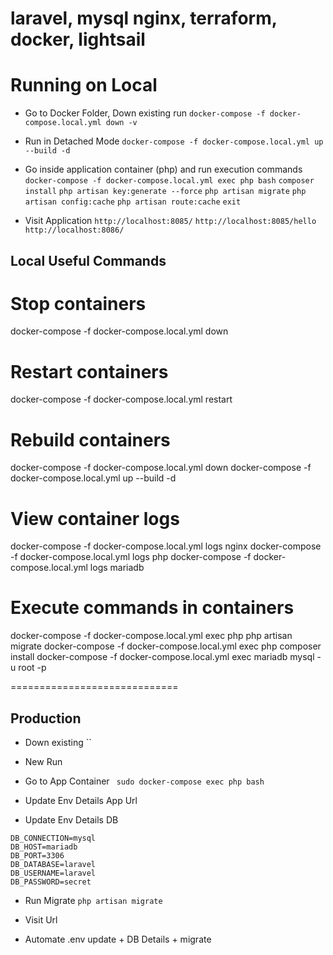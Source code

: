# laravel, mysql nginx, terraform, docker, lightsail

# Running on Local

- Go to Docker Folder, Down existing run
    `docker-compose -f docker-compose.local.yml down -v`
- Run in Detached Mode
    `docker-compose -f docker-compose.local.yml up --build -d`
- Go inside application container (php) and run execution commands
    `docker-compose -f docker-compose.local.yml exec php bash`
    `composer install`
    `php artisan key:generate --force`
    `php artisan migrate`
    `php artisan config:cache`
    `php artisan route:cache`
    `exit`

- Visit Application
    `http://localhost:8085/` `http://localhost:8085/hello`  `http://localhost:8086/`

## Local Useful Commands

# Stop containers
docker-compose -f docker-compose.local.yml down

# Restart containers
docker-compose -f docker-compose.local.yml restart

# Rebuild containers
docker-compose -f docker-compose.local.yml down
docker-compose -f docker-compose.local.yml up --build -d

# View container logs
docker-compose -f docker-compose.local.yml logs nginx
docker-compose -f docker-compose.local.yml logs php
docker-compose -f docker-compose.local.yml logs mariadb

# Execute commands in containers
docker-compose -f docker-compose.local.yml exec php php artisan migrate
docker-compose -f docker-compose.local.yml exec php composer install
docker-compose -f docker-compose.local.yml exec mariadb mysql -u root -p

=============================

## Production

- Down existing
    ``
- New Run

- Go to App Container
    ` sudo docker-compose exec php bash`

- Update Env Details App Url

- Update Env Details DB

```
DB_CONNECTION=mysql
DB_HOST=mariadb
DB_PORT=3306
DB_DATABASE=laravel
DB_USERNAME=laravel
DB_PASSWORD=secret
```


- Run Migrate
`php artisan migrate`



- Visit Url


- Automate .env update + DB Details + migrate